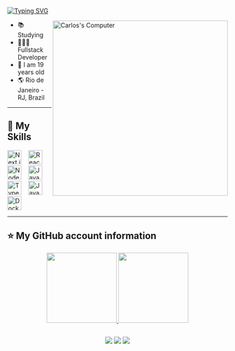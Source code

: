 <!-- ## Hello World! I am {Carlos Matheus Tavares}! 👋 -->

[![Typing SVG](https://readme-typing-svg.herokuapp.com?font=Roboto&color=6FA4FC&width=350&height=50&lines=Hello+World!,+I+am+Carlos+👋+...;%f0%9f%92%bb)](https://git.io/typing-svg)

<img src="https://raw.githubusercontent.com/MicaelliMedeiros/micaellimedeiros/master/image/computer-illustration.png" min-width="400px" max-width="400px" width="400px" align="right" alt="Carlos's Computer">

- 📚 Studying
- 👨🏼‍💻 Fullstack Developer
- 🧑 I am 19 years old
- 🌎 Rio de Janeiro - RJ, Brazil

---

## 🚀 My Skills

<p align="left">
  <img src="https://cdn.jsdelivr.net/gh/devicons/devicon/icons/nextjs/nextjs-original.svg" alt="Next.js" title="Next.js" style="height: 32px; width: 32px; object-fit: contain;" />
  &nbsp;&nbsp;
  <img src="https://cdn.jsdelivr.net/gh/devicons/devicon/icons/react/react-original.svg" alt="React" title="React" style="height: 32px; width: 32px;" />
  &nbsp;&nbsp;
  <img src="https://cdn.jsdelivr.net/gh/devicons/devicon/icons/nodejs/nodejs-original.svg" alt="Node.js" title="Node.js" style="height: 32px; width: 32px;" />
  &nbsp;&nbsp;
  <img src="https://cdn.jsdelivr.net/gh/devicons/devicon/icons/java/java-original.svg" alt="Java" title="Java" style="height: 32px; width: 32px;" />
  &nbsp;&nbsp;
  <img src="https://cdn.jsdelivr.net/gh/devicons/devicon/icons/typescript/typescript-original.svg" alt="TypeScript" title="TypeScript" style="height: 32px; width: 32px;" />
  &nbsp;&nbsp;
  <img src="https://cdn.jsdelivr.net/gh/devicons/devicon/icons/javascript/javascript-original.svg" alt="JavaScript" title="JavaScript" style="height: 32px; width: 32px;" />
  &nbsp;&nbsp;
  <img src="https://cdn.jsdelivr.net/gh/devicons/devicon/icons/docker/docker-original.svg" alt="Docker" title="Docker" style="height: 32px; width: 32px;" />
</p>

----

## ⭐ My GitHub account information

<div align="center">
  <a href="https://github.com/cmtavares">
  <img height="160px" src="https://github-readme-stats.vercel.app/api?username=cmtavares&show_icons=true&theme=dracula"/>
  <img height="160px" src="https://github-readme-stats.vercel.app/api/top-langs/?username=cmtavares&layout=compact&langs_count=7&theme=dracula"/>
</div>

##
  
<div align="center"> 
  <a href="https://www.instagram.com/cm.tavares/" target="_blank"><img src="https://img.shields.io/badge/-Instagram-%23E4405F?style=for-the-badge&logo=instagram&logoColor=white" target="_blank"></a>
  <a href = "mailto:cmtavares.dev@gmail.com" target="_blank"><img src="https://img.shields.io/badge/-Gmail-%23333?style=for-the-badge&logo=gmail&logoColor=white" target="_blank"></a>
  <a href="https://www.linkedin.com/in/carlos-tavares-5bb2b32a1/" target="_blank"><img src="https://img.shields.io/badge/-LinkedIn-%230077B5?style=for-the-badge&logo=linkedin&logoColor=white"></a>
</div>
